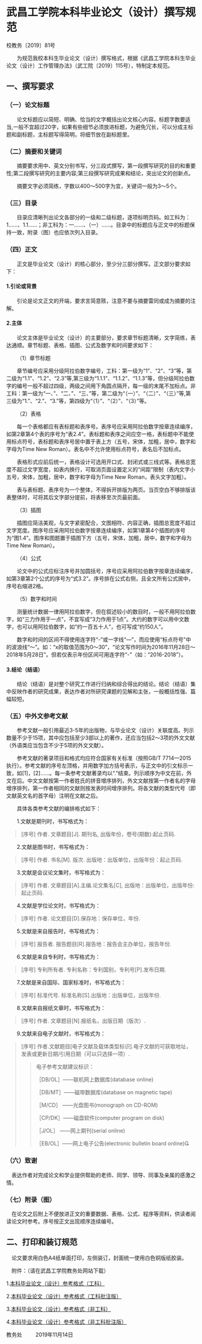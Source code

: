 # 武昌工学院本科毕业论文（设计）撰写规范 

校教务〔2019〕81号

&ensp;&ensp;&ensp;&ensp;为规范我校本科生毕业论文（设计）撰写格式，根据《武昌工学院本科生毕业论文（设计）工作管理办法》（武工院〔2019〕115号），特制定本规范。

## 一、撰写要求

### （一）论文标题

&ensp;&ensp;&ensp;&ensp;论文标题应以简短、明确、恰当的文字概括出论文核心内容。标题字数要适当,一般不宜超过20字，如果有些细节必须放进标题，为避免冗长，可以分成主标题和副标题，主标题写得简明，将细节放在副标题里。

### （二）摘要和关键词

&ensp;&ensp;&ensp;&ensp;摘要要求用中、英文分别书写，分三段式撰写，第一段撰写研究的目的和重要性;第二段撰写研究的主要内容;第三段撰写研究成果和结论，突出论文的创新点。

&ensp;&ensp;&ensp;&ensp;摘要文字必须简练，字数以400～500字为宜，关键词一般为3～5个。

### （三）目录

&ensp;&ensp;&ensp;&ensp;目录应清晰列出论文各部分的一级和二级标题，逐项标明页码。如工科为：1……、1.1……；非工科为：一……、（一）……。目录中的标题应与正文中的标题保持一致，附录（图）也应依次列入目录。

### （四）正文

&ensp;&ensp;&ensp;&ensp;正文是毕业论文（设计）的核心部分，至少分三部分撰写。正文部分要求如下：

#### 1.引论或背景

&ensp;&ensp;&ensp;&ensp;引论是论文正文的开端，要求言简意赅，注意不要与摘要雷同或成为摘要的注解。

#### 2.主体

&ensp;&ensp;&ensp;&ensp;论文主体是毕业论文（设计）的主要部分，要求章节标题清晰，文字简练，表达通顺。章节标题、表格、插图、公式及数字和时间要求如下：

&ensp;&ensp;&ensp;&ensp;（1）章节标题

&ensp;&ensp;&ensp;&ensp;章节编号应采用分级阿拉伯数字编号，工科：第一级为“1”、“2”、“3”等，第二级为“1.1”、“1.2”、“2.3”等,第三级为“1.1.1”、“1.1.2”、“1.1.3”等，但分级阿拉伯数字的编号一般不超过四级，两级之间用下角圆点隔开，每一级的末尾不加标点。非工科：第一级为“一、”、“二、”、“三、”等，第二级为“（一）”、“（二）”、“（三）”等,第三级为“1.”、“2.”、“3.”等，第四级为“（1）”、“（2）”、“（3）”等。

&ensp;&ensp;&ensp;&ensp;（2）表格

&ensp;&ensp;&ensp;&ensp;每一个表格都应有表标题和表序号。表序号应采用阿拉伯数字按章连续编序，如第2章第4个表的序号为“表2.4”。表标题和表序之间应空一格，表标题中不能使用标点符号，表标题和表序号居中置于表上方（五号，宋体，加粗，居中，数字和字母为Time New Roman）。表名中不允许使用标点符号，表名后不加标点。

&ensp;&ensp;&ensp;&ensp;表格形式应前后统一，表格设计可选用开口式、封闭式或三线式等。表格总宽度不超过文字宽度，如表内换行，可取消页面设置定义的“间距”限制（表内文字小五号，宋体，加粗，居中，数字和字母为Time New Roman，表头文字加粗）。

&ensp;&ensp;&ensp;&ensp;表与表标题、表序号为一个整体，不得拆开排版为两页。当页空白不够排版该表整体时，可将其后文字部分提前，将表移至次页最前面。

&ensp;&ensp;&ensp;&ensp;（3）插图

&ensp;&ensp;&ensp;&ensp;插图应简洁美观，与文字紧密配合，文图相符、内容正确，插图总宽度不超过文字宽度。图序号应采用阿拉伯数字按章连续编序，如第1章第4个插图的序号为“图1.4”。图序和图题置于插图下方（五号，宋体，加粗，居中，数字和字母为Time New Roman）。

&ensp;&ensp;&ensp;&ensp;（4）公式

&ensp;&ensp;&ensp;&ensp;论文中的公式应标注序号并加圆括号，序号应采用阿拉伯数字按章连续编序，如第3章第2个公式的序号为“式3.2”。序号排在公式右侧，且全文所有公式居中，序号右缩进2格。

&ensp;&ensp;&ensp;&ensp;（5）数字和时间

&ensp;&ensp;&ensp;&ensp;测量统计数据一律用阿拉伯数字，但在叙述较小的数目时，一般不用阿拉伯数字，如“三力作用于一点”，不宜写成“3力作用于1点”。大约的数字可以用中文数字，也可以用阿拉伯数字，如“约一百五十人”，也可写成“约150人”。

&ensp;&ensp;&ensp;&ensp;数字和时间的区间不得使用连字符“-”或一字线“—”，而应使用“标点符号”中的波浪线“～”。如：“x的取值范围为0～30”，“论文写作时间为2016年11月28日～2018年5月28日”。但若仅表示年份区间可用连字符“-”（如：“2016-2018”）。

#### 3.结论（结语）

&ensp;&ensp;&ensp;&ensp;结论（结语）是对整个研究工作进行归纳和综合得出的结论。结论（结语）集中反映作者的研究成果，表达作者对所研究课题的见解和主张，一般概括性强、篇幅较短。

### （五）中外文参考文献

&ensp;&ensp;&ensp;&ensp;参考文献一般引用最近3-5年的出版物，与毕业论文（设计）关联度高。列示数量不少于15项，其中应包括至少3部以上的著作，还应当包括2～3项的外文文献（外语类应当包含不少于5项的外文文献）。

&ensp;&ensp;&ensp;&ensp;参考文献的著录项目和格式均应符合国家有关标准（按照GB/T 7714—2015执行）。参考文献的序号左顶格，并用数字加方括号表示，与正文中的引文标示一致，如[1]，[2]……。每一条参考文献著录均以“.”结束。列示顺序为中文在前，外文在后。中文文献按第一作者姓氏的拼音增序排列，外文文献按第一作者名的字母增序排列，第一作者相同的文献则按发表时间增序排列。将各文献的类型代号（即文献英文名的首字母）注明在文献之后。

&ensp;&ensp;&ensp;&ensp;具体各类参考文献的编排格式如下：

&ensp;&ensp;&ensp;&ensp;1.文献是期刊时，书写格式为：

> [序号] 作者. 文章题目[J]. 期刊名, 出版年份，卷号(期数):起止页码.

&ensp;&ensp;&ensp;&ensp;2.文献是图书时，书写格式为：

> [序号] 作者. 书名[M]. 版次. 出版地：出版单位，出版年份：起止页码.

&ensp;&ensp;&ensp;&ensp;3.文献是会议论文集时，书写格式为：

> [序号] 作者. 文章题目[A].主编.论文集名[C], 出版地：出版单位，出版年份:起止页码.

&ensp;&ensp;&ensp;&ensp;4.文献是学位论文时，书写格式为：

> [序号] 作者. 论文题目[D].保存地：保存单位，年份.

&ensp;&ensp;&ensp;&ensp;5.文献是来自报告时，书写格式为：

> [序号] 报告者. 报告题目[R].报告地：报告会主办单位，报告年份.

&ensp;&ensp;&ensp;&ensp;6.文献是来自专利时，书写格式为：

> [序号] 专利所有者. 专利名称：专利国别，专利号[P].发布日期. 

&ensp;&ensp;&ensp;&ensp;7.文献是来自国际、国家标准时，书写格式为： 

> [序号] 标准代号. 标准名称[S].出版地：出版单位，出版年份.

&ensp;&ensp;&ensp;&ensp;8.文献来自报纸文章时，书写格式为： 

>  [序号] 作者. 文章题目[N].报纸名，出版日期（版次）.

&ensp;&ensp;&ensp;&ensp;9.文献来自电子文献时，书写格式为： 

> [序号] 作者.文献题目[电子文献及载体类型标识].电子文献的可获取地址，发表或更新日期/引用日期（可以只选择一项）.
>
> > 电子参考文献建议标识：
> > 
> > ［DB/OL］——联机网上数据库(database online)
> > 
>>  ［DB/MT］——磁带数据库(database on magnetic tape)
>>  
> > ［M/CD］ ——光盘图书(monograph on CD-ROM)
> > 
> > ［CP/DK］——磁盘软件(computer program on disk)
>>  
>>  ［J/OL］ ——网上期刊(serial online)
> > 
>>  ［EB/OL］——网上电子公告(electronic bulletin board online)
> 
### （六）致谢

&ensp;&ensp;表达作者对完成论文和学业提供帮助的老师、同学、领导、同事及亲属的感激之情。

### （七）附录（图）

&ensp;&ensp;在论文之后附上不便放进正文的重要数据、表格、公式、程序等资料，供读者阅读论文时参考。序号按正文出现顺序连续编号。

## 二、打印和装订规范

&ensp;&ensp;论文要求用白色A4纸单面打印，左侧装订，封面统一使用白色铜版纸胶装。

&ensp;&ensp;附件：（请在武昌工学院教务处网站下载）

1.[本科毕业论文（设计）参考格式（工科）](http://jwc.wuit.cn/system/_content/download.jsp?urltype=news.DownloadAttachUrl&owner=741414281&wbfileid=120097)

2.[本科毕业论文（设计）参考格式（工科批注版）](http://jwc.wuit.cn/system/_content/download.jsp?urltype=news.DownloadAttachUrl&owner=741414281&wbfileid=120098)

3.[本科毕业论文（设计）参考格式（非工科）](http://jwc.wuit.cn/system/_content/download.jsp?urltype=news.DownloadAttachUrl&owner=741414281&wbfileid=120099)

4.[本科毕业论文（设计）参考格式（非工科批注版）](http://jwc.wuit.cn/system/_content/download.jsp?urltype=news.DownloadAttachUrl&owner=741414281&wbfileid=120100)



教务处
　　
2019年11月14日